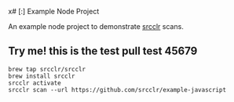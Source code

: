 x# [:] Example Node Project

An example node project to demonstrate [srcclr](https://www.srcclr.com) scans.





## Try me! this is the test pull test 45679




```
brew tap srcclr/srcclr
brew install srcclr
srcclr activate
srcclr scan --url https://github.com/srcclr/example-javascript
```
